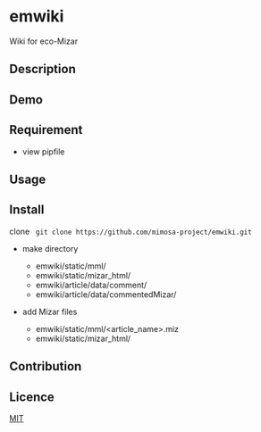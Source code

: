 emwiki
====

Wiki for eco-Mizar

## Description

## Demo

## Requirement
+ view pipfile

## Usage

## Install
clone
``` git clone https://github.com/mimosa-project/emwiki.git```


+ make directory
  + emwiki/static/mml/
  + emwiki/static/mizar_html/
  + emwiki/article/data/comment/
  + emwiki/article/data/commentedMizar/

+ add Mizar files
  + emwiki/static/mml/<article_name>.miz
  + emwiki/static/mizar_html/<html files>
  
## Contribution

## Licence

[MIT](https://github.com/tcnksm/tool/blob/master/LICENCE)
